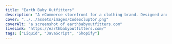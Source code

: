 ```yaml
---
title: "Earth Baby Outfitters"
description: "A eCommerce storefront for a clothing brand. Designed and developed using Shopify, Liquid, HTML, CSS and JavaScript."
cover: "../../assets/images/CodeScluptor.png"
coverAlt: "a screenshot of earthbabyoutfitters.com"
liveLink: "https://earthbabyoutfitters.com/"
tags: ["Liquid", "JavaScript", "Shopify"]
---
```

